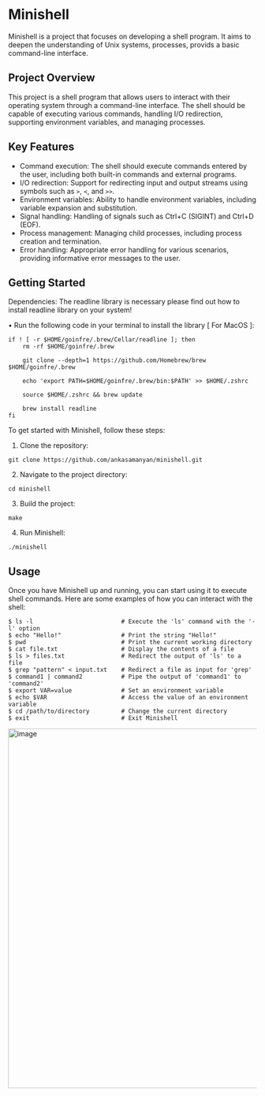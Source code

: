 # Minishell

Minishell is a project that focuses on developing a shell program. It aims to deepen the understanding of Unix systems, processes, provids a basic command-line interface.

## Project Overview

This project is a shell program that allows users to interact with their operating system through a command-line interface. The shell should be capable of executing various commands, handling I/O redirection, supporting environment variables, and managing processes.

## Key Features

- Command execution: The shell should execute commands entered by the user, including both built-in commands and external programs.
- I/O redirection: Support for redirecting input and output streams using symbols such as `>`, `<`, and `>>`.
- Environment variables: Ability to handle environment variables, including variable expansion and substitution.
- Signal handling: Handling of signals such as Ctrl+C (SIGINT) and Ctrl+D (EOF).
- Process management: Managing child processes, including process creation and termination.
- Error handling: Appropriate error handling for various scenarios, providing informative error messages to the user.

## Getting Started

Dependencies:
	The readline library is necessary please find out how to install readline library on your system!

• Run the following code in your terminal to install the library [ For MacOS ]: 
```
if ! [ -r $HOME/goinfre/.brew/Cellar/readline ]; then
	rm -rf $HOME/goinfre/.brew

	git clone --depth=1 https://github.com/Homebrew/brew $HOME/goinfre/.brew

	echo 'export PATH=$HOME/goinfre/.brew/bin:$PATH' >> $HOME/.zshrc

	source $HOME/.zshrc && brew update

	brew install readline
fi
```

To get started with Minishell, follow these steps:

1. Clone the repository:				
```
git clone https://github.com/ankasamanyan/minishell.git
```
2. Navigate to the project directory:	
```
cd minishell
```
3. Build the project:					
```
make
```
4. Run Minishell:						
```
./minishell
```

## Usage

Once you have Minishell up and running, you can start using it to execute shell commands. Here are some examples of how you can interact with the shell:

```
$ ls -l              			# Execute the 'ls' command with the '-l' option
$ echo "Hello!"      			# Print the string "Hello!"
$ pwd                			# Print the current working directory
$ cat file.txt       			# Display the contents of a file
$ ls > files.txt     			# Redirect the output of 'ls' to a file
$ grep "pattern" < input.txt    # Redirect a file as input for 'grep'
$ command1 | command2           # Pipe the output of 'command1' to 'command2'
$ export VAR=value              # Set an environment variable
$ echo $VAR                     # Access the value of an environment variable
$ cd /path/to/directory         # Change the current directory
$ exit                          # Exit Minishell
```

<img width="730" alt="image" src="https://user-images.githubusercontent.com/89840461/205446900-ba137aab-9ce3-487b-998c-c36f306957fc.png">

